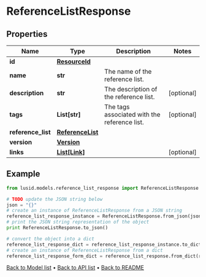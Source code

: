 # ReferenceListResponse


## Properties
Name | Type | Description | Notes
------------ | ------------- | ------------- | -------------
**id** | [**ResourceId**](ResourceId.md) |  | 
**name** | **str** | The name of the reference list. | 
**description** | **str** | The description of the reference list. | [optional] 
**tags** | **List[str]** | The tags associated with the reference list. | [optional] 
**reference_list** | [**ReferenceList**](ReferenceList.md) |  | 
**version** | [**Version**](Version.md) |  | 
**links** | [**List[Link]**](Link.md) |  | [optional] 

## Example

```python
from lusid.models.reference_list_response import ReferenceListResponse

# TODO update the JSON string below
json = "{}"
# create an instance of ReferenceListResponse from a JSON string
reference_list_response_instance = ReferenceListResponse.from_json(json)
# print the JSON string representation of the object
print ReferenceListResponse.to_json()

# convert the object into a dict
reference_list_response_dict = reference_list_response_instance.to_dict()
# create an instance of ReferenceListResponse from a dict
reference_list_response_form_dict = reference_list_response.from_dict(reference_list_response_dict)
```
[Back to Model list](../README.md#documentation-for-models) &#8226; [Back to API list](../README.md#documentation-for-api-endpoints) &#8226; [Back to README](../README.md)


